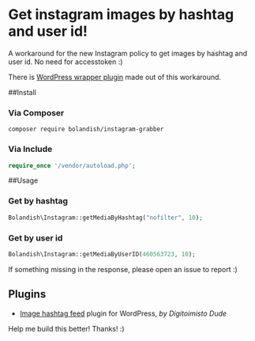 # Get instagram images by hashtag and user id!
A workaround for the new Instagram policy to get images by hashtag and user id.
No need for accesstoken :)

There is [WordPress wrapper plugin](#plugins) made out of this workaround.

##Install

### Via Composer
```shell
composer require bolandish/instagram-grabber
```

### Via Include
```php
require_once '/vendor/autoload.php';
```

##Usage

### Get by hashtag
```php
Bolandish\Instagram::getMediaByHashtag("nofilter", 10);
```

### Get by user id
```php
Bolandish\Instagram::getMediaByUserID(460563723, 10);
```

If something missing in the response, please open an issue to report :)

## Plugins
* [Image hashtag feed](https://github.com/digitoimistodude/image-hashtag-feed) plugin for WordPress, _by Digitoimisto Dude_

Help me build this better! Thanks! :)

